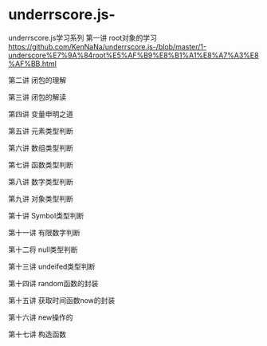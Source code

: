 # underrscore.js-
underrscore.js学习系列
第一讲  root对象的学习    
https://github.com/KenNaNa/underrscore.js-/blob/master/1-underscore%E7%9A%84root%E5%AF%B9%E8%B1%A1%E8%A7%A3%E8%AF%BB.html


第二讲 闭包的理解

第三讲 闭包的解读

第四讲 变量申明之道

第五讲 元素类型判断

第六讲  数组类型判断

第七讲  函数类型判断

第八讲  数字类型判断

第九讲 对象类型判断

第十讲 Symbol类型判断

第十一讲 有限数字判断

第十二将 null类型判断

第十三讲 undeifed类型判断

第十四讲 random函数的封装

第十五讲 获取时间函数now的封装

第十六讲 new操作的

第十七讲 构造函数

